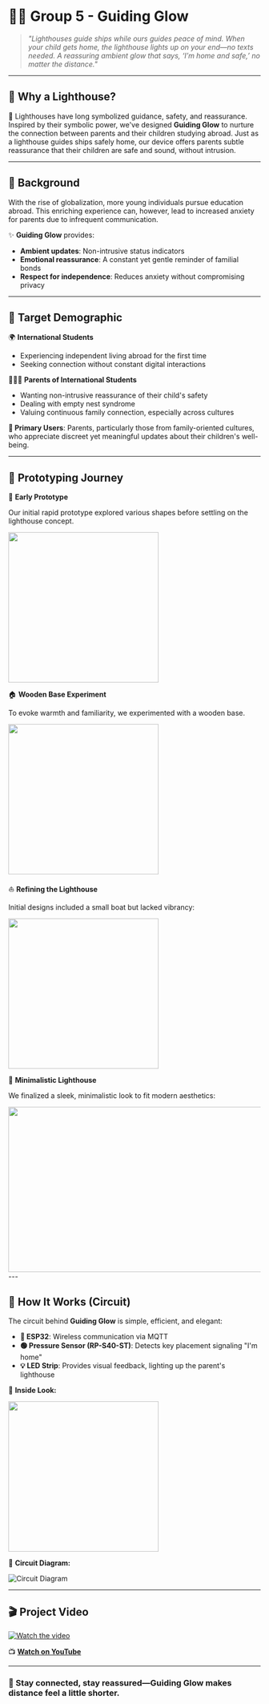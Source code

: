 # 🚢🌟 Group 5 - Guiding Glow 

> _"Lighthouses guide ships while ours guides peace of mind. When your child gets home, the lighthouse lights up on your end—no texts needed. A reassuring ambient glow that says, ‘I’m home and safe,’ no matter the distance."_

---

## 🌊 Why a Lighthouse?

🌟 Lighthouses have long symbolized guidance, safety, and reassurance. Inspired by their symbolic power, we've designed **Guiding Glow** to nurture the connection between parents and their children studying abroad. Just as a lighthouse guides ships safely home, our device offers parents subtle reassurance that their children are safe and sound, without intrusion.

---
## 📖 Background

With the rise of globalization, more young individuals pursue education abroad. This enriching experience can, however, lead to increased anxiety for parents due to infrequent communication.

✨ **Guiding Glow** provides:
- **Ambient updates**: Non-intrusive status indicators
- **Emotional reassurance**: A constant yet gentle reminder of familial bonds
- **Respect for independence**: Reduces anxiety without compromising privacy

---

## 🎯 Target Demographic

🌍 **International Students**
- Experiencing independent living abroad for the first time
- Seeking connection without constant digital interactions

👨‍👩‍👧 **Parents of International Students**
- Wanting non-intrusive reassurance of their child's safety
- Dealing with empty nest syndrome
- Valuing continuous family connection, especially across cultures

**🔑 Primary Users**: Parents, particularly those from family-oriented cultures, who appreciate discreet yet meaningful updates about their children's well-being.

---

## 🎨 Prototyping Journey

🚀 **Early Prototype**

Our initial rapid prototype explored various shapes before settling on the lighthouse concept.

<img src="Images/Pitch1.jpg" width="300" height="300">

🏠 **Wooden Base Experiment**

To evoke warmth and familiarity, we experimented with a wooden base.

<img src="Images/woodbase.jpeg" width="300" height="300">

⛵ **Refining the Lighthouse**

Initial designs included a small boat but lacked vibrancy:

<img src="Images/initialversion1.jpeg" width="300" height="300">

🎯 **Minimalistic Lighthouse**

We finalized a sleek, minimalistic look to fit modern aesthetics:


<img src="Images/final.jpg" width="600" height="330">
---

## 🔌 How It Works (Circuit)

The circuit behind **Guiding Glow** is simple, efficient, and elegant:

- **🔹 ESP32**: Wireless communication via MQTT
- **🟢 Pressure Sensor (RP-S40-ST)**: Detects key placement signaling "I'm home"
- **💡 LED Strip**: Provides visual feedback, lighting up the parent's lighthouse

📸 **Inside Look:**


<img src="Images/CircuitInDevice.jpeg" width="300" height="300">

📝 **Circuit Diagram:**

![Circuit Diagram](PCB/Screenshot%202025-03-01%20021249.png)

---

## 🎬 Project Video

[![Watch the video](Video/Product_video_cover.jpg)](https://youtu.be/-N3DUTWYL2w)

📺 [**Watch on YouTube**](https://youtu.be/-N3DUTWYL2w)

---

### 🌟 Stay connected, stay reassured—Guiding Glow makes distance feel a little shorter.